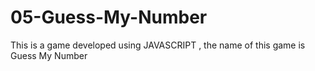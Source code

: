 # 05-Guess-My-Number
This is a game developed using JAVASCRIPT , the name of this game is Guess My Number
